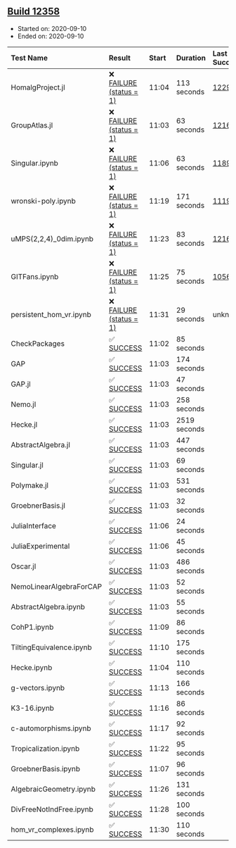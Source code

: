 ## [Build 12358](https://oscarci.mathematik.uni-kl.de/job/oscar/12358/)

* Started on: 2020-09-10
* Ended on: 2020-09-10

| Test Name    | Result | Start | Duration | Last Success | First Failure |
|:-------------|:-------|:------|:---------|:-------------|:--------------|
| HomalgProject.jl | ❌ [FAILURE (status = 1)](https://oscarci.mathematik.uni-kl.de/job/oscar/12358/artifact/logs/build-12358/HomalgProject.jl.log) | 11:04 | 113 seconds | [12292](https://oscarci.mathematik.uni-kl.de/job/oscar/12292/) | [12293](https://oscarci.mathematik.uni-kl.de/job/oscar/12293/) |
| GroupAtlas.jl | ❌ [FAILURE (status = 1)](https://oscarci.mathematik.uni-kl.de/job/oscar/12358/artifact/logs/build-12358/GroupAtlas.jl.log) | 11:03 | 63 seconds | [12167](https://oscarci.mathematik.uni-kl.de/job/oscar/12167/) | [12168](https://oscarci.mathematik.uni-kl.de/job/oscar/12168/) |
| Singular.ipynb | ❌ [FAILURE (status = 1)](https://oscarci.mathematik.uni-kl.de/job/oscar/12358/artifact/logs/build-12358/Singular.ipynb.log) | 11:06 | 63 seconds | [11893](https://oscarci.mathematik.uni-kl.de/job/oscar/11893/) | [11894](https://oscarci.mathematik.uni-kl.de/job/oscar/11894/) |
| wronski-poly.ipynb | ❌ [FAILURE (status = 1)](https://oscarci.mathematik.uni-kl.de/job/oscar/12358/artifact/logs/build-12358/wronski-poly.ipynb.log) | 11:19 | 171 seconds | [11192](https://oscarci.mathematik.uni-kl.de/job/oscar/11192/) | [11193](https://oscarci.mathematik.uni-kl.de/job/oscar/11193/) |
| uMPS(2,2,4)_0dim.ipynb | ❌ [FAILURE (status = 1)](https://oscarci.mathematik.uni-kl.de/job/oscar/12358/artifact/logs/build-12358/uMPS-2-2-4-_0dim.ipynb.log) | 11:23 | 83 seconds | [12167](https://oscarci.mathematik.uni-kl.de/job/oscar/12167/) | [12168](https://oscarci.mathematik.uni-kl.de/job/oscar/12168/) |
| GITFans.ipynb | ❌ [FAILURE (status = 1)](https://oscarci.mathematik.uni-kl.de/job/oscar/12358/artifact/logs/build-12358/GITFans.ipynb.log) | 11:25 | 75 seconds | [10566](https://oscarci.mathematik.uni-kl.de/job/oscar/10566/) | [10567](https://oscarci.mathematik.uni-kl.de/job/oscar/10567/) |
| persistent_hom_vr.ipynb | ❌ [FAILURE (status = 1)](https://oscarci.mathematik.uni-kl.de/job/oscar/12358/artifact/logs/build-12358/persistent_hom_vr.ipynb.log) | 11:31 | 29 seconds | unknown | unknown |
| CheckPackages | ✅ [SUCCESS](https://oscarci.mathematik.uni-kl.de/job/oscar/12358/artifact/logs/build-12358/CheckPackages.log) | 11:02 | 85 seconds |  |  |
| GAP | ✅ [SUCCESS](https://oscarci.mathematik.uni-kl.de/job/oscar/12358/artifact/logs/build-12358/GAP.log) | 11:03 | 174 seconds |  |  |
| GAP.jl | ✅ [SUCCESS](https://oscarci.mathematik.uni-kl.de/job/oscar/12358/artifact/logs/build-12358/GAP.jl.log) | 11:03 | 47 seconds |  |  |
| Nemo.jl | ✅ [SUCCESS](https://oscarci.mathematik.uni-kl.de/job/oscar/12358/artifact/logs/build-12358/Nemo.jl.log) | 11:03 | 258 seconds |  |  |
| Hecke.jl | ✅ [SUCCESS](https://oscarci.mathematik.uni-kl.de/job/oscar/12358/artifact/logs/build-12358/Hecke.jl.log) | 11:03 | 2519 seconds |  |  |
| AbstractAlgebra.jl | ✅ [SUCCESS](https://oscarci.mathematik.uni-kl.de/job/oscar/12358/artifact/logs/build-12358/AbstractAlgebra.jl.log) | 11:03 | 447 seconds |  |  |
| Singular.jl | ✅ [SUCCESS](https://oscarci.mathematik.uni-kl.de/job/oscar/12358/artifact/logs/build-12358/Singular.jl.log) | 11:03 | 69 seconds |  |  |
| Polymake.jl | ✅ [SUCCESS](https://oscarci.mathematik.uni-kl.de/job/oscar/12358/artifact/logs/build-12358/Polymake.jl.log) | 11:03 | 531 seconds |  |  |
| GroebnerBasis.jl | ✅ [SUCCESS](https://oscarci.mathematik.uni-kl.de/job/oscar/12358/artifact/logs/build-12358/GroebnerBasis.jl.log) | 11:03 | 32 seconds |  |  |
| JuliaInterface | ✅ [SUCCESS](https://oscarci.mathematik.uni-kl.de/job/oscar/12358/artifact/logs/build-12358/JuliaInterface.log) | 11:06 | 24 seconds |  |  |
| JuliaExperimental | ✅ [SUCCESS](https://oscarci.mathematik.uni-kl.de/job/oscar/12358/artifact/logs/build-12358/JuliaExperimental.log) | 11:06 | 45 seconds |  |  |
| Oscar.jl | ✅ [SUCCESS](https://oscarci.mathematik.uni-kl.de/job/oscar/12358/artifact/logs/build-12358/Oscar.jl.log) | 11:03 | 486 seconds |  |  |
| NemoLinearAlgebraForCAP | ✅ [SUCCESS](https://oscarci.mathematik.uni-kl.de/job/oscar/12358/artifact/logs/build-12358/NemoLinearAlgebraForCAP.log) | 11:03 | 52 seconds |  |  |
| AbstractAlgebra.ipynb | ✅ [SUCCESS](https://oscarci.mathematik.uni-kl.de/job/oscar/12358/artifact/logs/build-12358/AbstractAlgebra.ipynb.log) | 11:03 | 55 seconds |  |  |
| CohP1.ipynb | ✅ [SUCCESS](https://oscarci.mathematik.uni-kl.de/job/oscar/12358/artifact/logs/build-12358/CohP1.ipynb.log) | 11:09 | 86 seconds |  |  |
| TiltingEquivalence.ipynb | ✅ [SUCCESS](https://oscarci.mathematik.uni-kl.de/job/oscar/12358/artifact/logs/build-12358/TiltingEquivalence.ipynb.log) | 11:10 | 175 seconds |  |  |
| Hecke.ipynb | ✅ [SUCCESS](https://oscarci.mathematik.uni-kl.de/job/oscar/12358/artifact/logs/build-12358/Hecke.ipynb.log) | 11:04 | 110 seconds |  |  |
| g-vectors.ipynb | ✅ [SUCCESS](https://oscarci.mathematik.uni-kl.de/job/oscar/12358/artifact/logs/build-12358/g-vectors.ipynb.log) | 11:13 | 166 seconds |  |  |
| K3-16.ipynb | ✅ [SUCCESS](https://oscarci.mathematik.uni-kl.de/job/oscar/12358/artifact/logs/build-12358/K3-16.ipynb.log) | 11:16 | 86 seconds |  |  |
| c-automorphisms.ipynb | ✅ [SUCCESS](https://oscarci.mathematik.uni-kl.de/job/oscar/12358/artifact/logs/build-12358/c-automorphisms.ipynb.log) | 11:17 | 92 seconds |  |  |
| Tropicalization.ipynb | ✅ [SUCCESS](https://oscarci.mathematik.uni-kl.de/job/oscar/12358/artifact/logs/build-12358/Tropicalization.ipynb.log) | 11:22 | 95 seconds |  |  |
| GroebnerBasis.ipynb | ✅ [SUCCESS](https://oscarci.mathematik.uni-kl.de/job/oscar/12358/artifact/logs/build-12358/GroebnerBasis.ipynb.log) | 11:07 | 96 seconds |  |  |
| AlgebraicGeometry.ipynb | ✅ [SUCCESS](https://oscarci.mathematik.uni-kl.de/job/oscar/12358/artifact/logs/build-12358/AlgebraicGeometry.ipynb.log) | 11:26 | 131 seconds |  |  |
| DivFreeNotIndFree.ipynb | ✅ [SUCCESS](https://oscarci.mathematik.uni-kl.de/job/oscar/12358/artifact/logs/build-12358/DivFreeNotIndFree.ipynb.log) | 11:28 | 100 seconds |  |  |
| hom_vr_complexes.ipynb | ✅ [SUCCESS](https://oscarci.mathematik.uni-kl.de/job/oscar/12358/artifact/logs/build-12358/hom_vr_complexes.ipynb.log) | 11:30 | 110 seconds |  |  |

